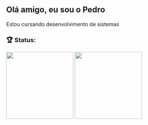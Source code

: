 ## Olá amigo, eu sou o Pedro
Estou cursando desenvolvimento de sistemas
<br>
<div>
  
<h3 align= "left">🏆 Status: </h3>
<img height="180em" src="https://github-readme-stats.vercel.app/api?username=LeonKene-hub&show_icons=true&theme=transparent&icon_color=C2B200&title_color=F5E000&text_color=00F5EE&border_color=00C2BB">
<img height="180em" src="https://github-readme-stats.vercel.app/api/top-langs/?username=LeonKene-hub&layout=compact&theme=transparent&icon_color=C2B200&title_color=F5E000&text_color=00F5EE&border_color=00C2BB">
</div>
